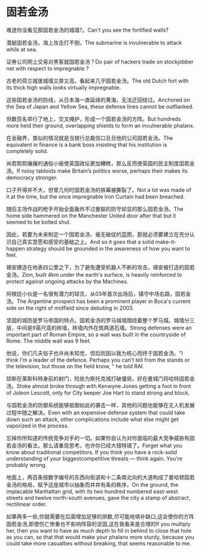 # 固若金汤

<p><span class="chinese">难道你没看见那固若金汤的城墙?。</span><span class="english">Can't you see the fortified walls?</span></p>

<p><span class="chinese">潜艇固若金汤，海上攻击打不倒。</span><span class="english">The submarine is invulnerable to attack while at sea.</span></p>

<p><span class="chinese">证券公司网上交易对黑客就固若金汤？</span><span class="english">Do pair of hackers trade on stockjobber net with respect to impregnable ?</span></p>

<p><span class="chinese">古老的荷兰城堡城墙又厚又高，看起来几乎固若金汤。</span><span class="english">The old Dutch fort with its thick high walls looks virtually impregnable.</span></p>

<p><span class="chinese">这些固若金汤的防线，从日本海一直延续的黄海，无法迂回绕过。</span><span class="english">Anchored on the Sea of Japan and Yellow Sea, these defense lines cannot be outflanked.</span></p>

<p><span class="chinese">但数百名举行了地上，交叉掩护，形成一个固若金汤的方阵。</span><span class="english">But hundreds more held their ground, overlapping shields to form an invulnerable phalanx.</span></p>

<p><span class="chinese">在金融界，类似的情况就是当银行总裁信口旦旦他的公司固若金汤。</span><span class="english">The equivalent in finance is a bank boss insisting that his institution is completely solid.</span></p>

<p><span class="chinese">尚若熙熙攘攘的通俗小报使英国政坛更加糟糕，那么反而使英国的民主制度固若金汤。</span><span class="english">If noisy tabloids make Britain’s politics worse, perhaps their  makes its democracy stronger.</span></p>

<p><span class="chinese">口子开得并不大，但曾几何时固若金汤的铁幕被撕裂了。</span><span class="english">Not a lot was made of it at the time, but the once impregnable Iron Curtain had been breached.</span></p>

<p><span class="chinese">随后主场作战的枪手开始全面轰炸不过曼联的防守却显的那么固若金汤。</span><span class="english">The home side hammered on the Manchester United door after that but it seemed to be bolted shut.</span></p>

<p><span class="chinese">因此，若要为未来制定一个固若金汤、毫无破绽的蓝图，那就必须要建立在充分认识自己真实意愿和感受的基础之上。</span><span class="english">And so it goes that a solid make-it-happen strategy should be grounded in the awareness of how you want to feel.</span></p>

<p><span class="chinese">锡安建造在地表四公里之下，为了避免遭受机器人不断的攻击，锡安被打造的固若金汤。</span><span class="english">Zion, built 4km under the earth's surface, is heavily reinforced to protect against ongoing attacks by the Machines.</span></p>

<p><span class="chinese">阿根廷小伙是一名很有潜力的球员，从03年首次出场后，镇守中场右路，固若金汤。</span><span class="english">The Argentine prospect has been a prominent player in Boca's current side on the right of midfield since debuting in 2003.</span></p>

<p><span class="chinese">坚固的城防是罗马帝国的特点。固若金汤的罗马城墙围绕着整个罗马城。城墙分三层，中间是9英尺高的砖墙，砖墙内外在筑两道石墙。</span><span class="english">Strong defenses were an important part of Roman Empire, so a wall was built in the countryside of Rome. The middle wall was 9 feet.</span></p>

<p><span class="chinese">他说，你们凡夫俗子也许尚未知觉，但后防因以我为核心而终于固若金汤。</span><span class="english">"I think I'm a leader of the defence. Perhaps you can't tell from the stands or the television, but those on the field know, " he told RAI.</span></p>

<p><span class="chinese">琼斯在莱斯科特身前的射门，险些为斯托克城打破僵局，好在曼城门将哈特固若金汤。</span><span class="english">Stoke almost broke through with Kenwyne Jones getting a foot in front of Joleon Lescott, only for City keeper Joe Hart to stand strong and block.</span></p>

<p><span class="chinese">与固若金汤的防御系统能够抵御如此的袭击一样，其他的问题也能够在无人机发展过程中随之解决。</span><span class="english">Even with an expensive defense system that could take down such an attack, other complications include what else might get vaporized in the process.</span></p>

<p><span class="chinese">忘掉你所知道的传统竞争对手的一切。如果你自认为对你面临的最大竞争威胁有固若金汤的看法，那么请重现思考。也许你已经大错特错了。</span><span class="english">Forget what you know about traditional competitors. If you think you have a rock-solid understanding of your biggestcompetitive threats — think again. You're probably wrong.</span></p>

<p><span class="chinese">地面上，两百条按数字编号的东西向街道和十二条南北向的大道构成了曼哈顿固若金汤的格局，赋予这座城市以抽象而井井有条的秩序。</span><span class="english">On the ground, the implacable Manhattan grid, with its two hundred numbered east-west streets and twelve north-south avenues, gave the city a stamp of abstract, rectilinear order.</span></p>

<p><span class="chinese">如果再多一些,你就需要在后面增加足够的排数,尽可能地填补缺口,这会使你的方阵固若金汤,即使伤亡惨重也不影响阵容的坚固,这在我看来是合理的</span><span class="english">If you multiply her, then you want to have as much depth to fill in behind to close that hole as you can, so that that would make your phalanx more sturdy, because you could take more casualties without breaking, that seems reasonable to me.</span></p>

